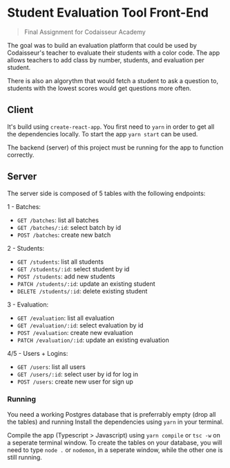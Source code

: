 

# Student Evaluation Tool Front-End

> Final Assignment for Codaisseur Academy 

The goal was to build an evaluation platform that could be used by Codaisseur's teacher to evaluate their students with a color code. The app allows teachers to add class by number, students, and evaluation per student. 

There is also an algorythm that would fetch a student to ask a question to, students with the lowest scores would get questions more often.

## Client

It's build using `create-react-app`. You first need to `yarn` in order to get all the dependencies locally. To start the app `yarn start` can be used.

The backend (server) of this project must be running for the app to function correctly.

## Server

The server side is composed of 5 tables with the following endpoints:

1 - Batches:

* `GET /batches`: list all batches
* `GET /batches/:id`: select batch by id
* `POST /batches`: create new batch

2 - Students:

* `GET /students`: list all students
* `GET /students/:id`: select student by id
* `POST /students`: add new students
* `PATCH /students/:id`: update an existing student
* `DELETE /students/:id`: delete existing student

3 - Evaluation:

* `GET /evaluation`: list all evaluation
* `GET /evaluation/:id`: select evaluation by id
* `POST /evaluation`: create new evaluation
* `PATCH /evaluation/:id`: update an existing evaluation

4/5 - Users + Logins: 

* `GET /users`: list all users
* `GET /users/:id`: select user by id for log in 
* `POST /users`: create new user for sign up

### Running

You need a working Postgres database that is preferrably empty (drop all the tables) and running
Install the dependencies using `yarn` in your terminal.

Compile the app (Typescript > Javascript) using `yarn compile` or `tsc -w` on a seperate terminal window. To create the tables on your database, you will need to type `node .` or `nodemon`, in a seperate window, while the other one is still running. 


